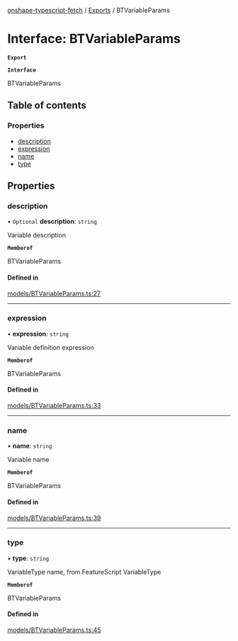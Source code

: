 [onshape-typescript-fetch](../README.md) / [Exports](../modules.md) / BTVariableParams

# Interface: BTVariableParams

**`Export`**

**`Interface`**

BTVariableParams

## Table of contents

### Properties

- [description](BTVariableParams.md#description)
- [expression](BTVariableParams.md#expression)
- [name](BTVariableParams.md#name)
- [type](BTVariableParams.md#type)

## Properties

### description

• `Optional` **description**: `string`

Variable description

**`Memberof`**

BTVariableParams

#### Defined in

[models/BTVariableParams.ts:27](https://github.com/toebes/onshape-typescript-fetch/blob/3e11ae1/models/BTVariableParams.ts#L27)

___

### expression

• **expression**: `string`

Variable definition expression

**`Memberof`**

BTVariableParams

#### Defined in

[models/BTVariableParams.ts:33](https://github.com/toebes/onshape-typescript-fetch/blob/3e11ae1/models/BTVariableParams.ts#L33)

___

### name

• **name**: `string`

Variable name

**`Memberof`**

BTVariableParams

#### Defined in

[models/BTVariableParams.ts:39](https://github.com/toebes/onshape-typescript-fetch/blob/3e11ae1/models/BTVariableParams.ts#L39)

___

### type

• **type**: `string`

VariableType name, from FeatureScript VariableType

**`Memberof`**

BTVariableParams

#### Defined in

[models/BTVariableParams.ts:45](https://github.com/toebes/onshape-typescript-fetch/blob/3e11ae1/models/BTVariableParams.ts#L45)
